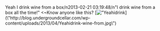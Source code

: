 Yeah I drink wine from a box/n2013-02-21 03:19:48/n\"I drink wine from a box all the time!\" <~Know anyone like this? [![\"Yeahidrink](\"http://blog.undergroundcellar.com/wp-content/uploads/2013/04/Yeahidrink-wine-from.jpg\")](\"http://blog.undergroundcellar.com/wp-content/uploads/2013/04/Yeahidrink-wine-from.jpg\")